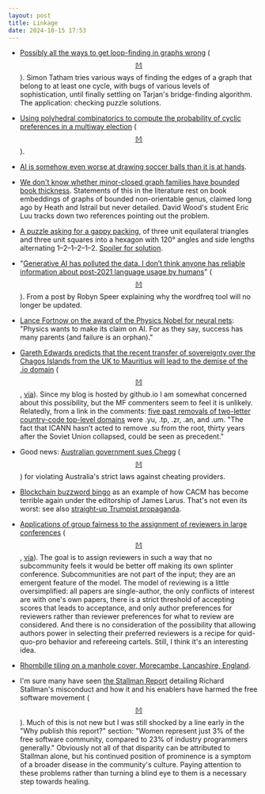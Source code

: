 ```yaml
---
layout: post
title: Linkage
date: 2024-10-15 17:53
---
```

* [Possibly all the ways to get loop-finding in graphs wrong](https://www.chiark.greenend.org.uk/~sgtatham/quasiblog/findloop/) <span style="white-space:nowrap">([$$\mathbb{M}$$](https://mathstodon.xyz/@simontatham@hachyderm.io/113109483058812855)).</span> Simon Tatham tries various ways of finding the edges of a graph that belong to at least one cycle, with bugs of various levels of sophistication, until finally settling on Tarjan's bridge-finding algorithm. The application: checking puzzle solutions.

* [Using polyhedral combinatorics to compute the probability of cyclic preferences in a multiway election](https://doi.org/10.1016/j.mathsocsci.2023.03.004) <span style="white-space:nowrap">([$$\mathbb{M}$$](https://mathstodon.xyz/@MotivicKyle/113198931951317709)).</span>

* [AI is somehow even worse at drawing soccer balls than it is at hands](https://mathstodon.xyz/@andrewt/113237755111874806).

* [We don't know whether minor-closed graph families have bounded book thickness](https://mathstodon.xyz/@DavidWood/113251789256236855). Statements of this in the literature rest on book embeddings of graphs of bounded non-orientable genus, claimed long ago by Heath and Istrail but never detailed. David Wood's student Eric Luu tracks down two references pointing out the problem.

* [A puzzle asking for a gappy packing](https://mathstodon.xyz/@dpiponi/113245936829118022), of three unit equilateral triangles and three unit squares into a hexagon with 120° angles and side lengths alternating 1–2–1–2–1–2. [Spoiler for solution]({{site.baseurl}}/assets/2024/gappy-packing.svg).

* "[Generative AI has polluted the data. I don’t think anyone has reliable information about post-2021 language usage by humans](https://pivot-to-ai.com/2024/09/19/word-frequency-tool-wordfreq-stops-updates-overwhelmed-by-ai-spam/)" <span style="white-space:nowrap">([$$\mathbb{M}$$](https://mathstodon.xyz/@highergeometer/113185688877288752)).</span> From a post by Robyn Speer explaining why the wordfreq tool will no longer be updated.

* [Lance Fortnow on the award of the Physics Nobel for neural nets](https://fediscience.org/@fortnow/113273871611802666): "Physics wants to make its claim on AI. For as they say, success has many parents (and failure is an orphan)."

* [Gareth Edwards predicts that the recent transfer of sovereignty over the Chagos Islands from the UK to Mauritius will lead to the demise of the .io domain](https://every.to/p/the-disappearance-of-an-internet-domain) <span style="white-space:nowrap">([$$\mathbb{M}$$](https://mathstodon.xyz/@11011110/113280187272424829),</span> [via](https://www.metafilter.com/205826/Itll-be-a-sad-day-for-crypto-bros)). Since my blog is hosted by github.io I am somewhat concerned about this possibility, but the MF commenters seem to feel it is unlikely. Relatedly, from a link in the comments: [five past removals of two-letter country-code top-level domains](https://domainincite.com/30406-five-times-icann-deleted-a-cctld-and-what-it-means-for-io) were .yu, .tp, .zr, .an, and .um. "The fact that ICANN hasn’t acted to remove .su from the root, thirty years after the Soviet Union collapsed, could be seen as precedent."

* Good news: [Australian government sues Chegg](https://thecheatsheet.substack.com/p/australian-government-sues-chegg) <span style="white-space:nowrap">([$$\mathbb{M}$$](https://mathstodon.xyz/@highergeometer/113285996972739297))</span> for violating Australia's strict laws against cheating providers.

* [Blockchain buzzword bingo](https://mathstodon.xyz/@mjd/113296158334870264) as an example of how CACM has become terrible again under the editorship of James Larus. That's not even its worst: see also [straight-up Trumpist propaganda](https://fediscience.org/@RanaldClouston/111707980928981018).

* [Applications of group fairness to the assignment of reviewers in large conferences](https://arxiv.org/abs/2410.03474) <span style="white-space:nowrap">([$$\mathbb{M}$$](https://mathstodon.xyz/@11011110/113304040733657640),</span> [via](https://retractionwatch.com/2024/10/12/weekend-reads-a-lab-in-recovery-my-paper-was-proved-wrong-a-journal-apologizes/)). The goal is to assign reviewers in such a way that no subcommunity feels it would be better off making its own splinter conference. Subcommunities are not part of the input; they are an emergent feature of the model. The model of reviewing is a little oversimplified: all papers are single-author, the only conflicts of interest are with one's own papers, there is a strict threshold of accepting scores that leads to acceptance, and only author preferences for reviewers rather than reviewer preferences for what to review are considered. And there is no consideration of the possibility that allowing authors power in selecting their preferred reviewers is a recipe for quid-quo-pro behavior and refereeing cartels. Still, I think it's an interesting idea.

* [Rhombille tiling on a manhole cover, Morecambe, Lancashire, England](https://mathstodon.xyz/@foldworks/113151836408975584).

* I'm sure many have seen [the Stallman Report](https://stallman-report.org/) detailing Richard Stallman's misconduct and how it and his enablers have harmed the free software movement <span style="white-space:nowrap">([$$\mathbb{M}$$](https://mathstodon.xyz/@11011110/113314025329499799)).</span> Much of this is not new but I was still shocked by a line early in the "Why publish this report?" section: "Women represent just 3% of the free software community, compared to 23% of industry programmers generally." Obviously not all of that disparity can be attributed to Stallman alone, but his continued position of prominence is a symptom of a broader disease in the community's culture. Paying attention to these problems rather than turning a blind eye to them is a necessary step towards healing.